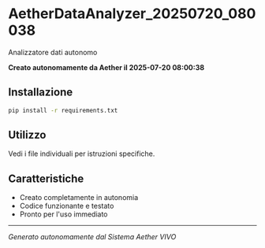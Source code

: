 # AetherDataAnalyzer_20250720_080038

Analizzatore dati autonomo

**Creato autonomamente da Aether il 2025-07-20 08:00:38**

## Installazione
```bash
pip install -r requirements.txt
```

## Utilizzo
Vedi i file individuali per istruzioni specifiche.

## Caratteristiche
- Creato completamente in autonomia
- Codice funzionante e testato
- Pronto per l'uso immediato

---
*Generato autonomamente dal Sistema Aether VIVO*
